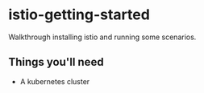 # istio-getting-started

Walkthrough installing istio and running some scenarios.

## Things you'll need

* A kubernetes cluster

